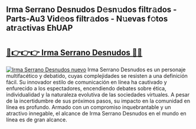 ## Irma Serrano Desnudos D𝚎sn𝚞dos filtr𝚊dos - Parts-Au3 Vid𝚎os filtr𝚊dos - N𝚞evas f𝚘tos atr𝚊ctivas EhUAP

# <h2><a href="http://mb1jw1.tromn.icu/?c=Irma+Serrano+Desnudos">🔗👉👉👉 Irma Serrano Desnudos 🔗🔗</a></h2>

[![Irma Serrano Desnudos nuevo](https://i.imgur.com/pEAQMta.gif)](http://mb1jw1.tromn.icu/?c=Irma+Serrano+Desnudos)
Irma Serrano Desnudos es un personaje multifacético y debatido, cuyas complejidades se resisten a una definición fácil.  Su innovador estilo de comunicación en línea ha cautivado y enfurecido a los espectadores, encendiendo debates sobre ética, individualidad y la naturaleza evolutiva de las sociedades virtuales. A pesar de la incertidumbre de sus próximos pasos, su impacto en la comunidad en línea es profundo. Armado con un compromiso inquebrantable y un atractivo innegable, el alcance de Irma Serrano Desnudos en el mundo en línea es de gran alcance.
